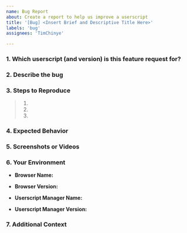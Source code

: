 ```yaml
---
name: Bug Report
about: Create a report to help us improve a userscript
title: '[Bug] <Insert Brief and Descriptive Title Here>'
labels: 'bug'
assignees: 'TimChinye'

---
```


### 1. Which userscript (and version) is this feature request for?
<!-- (Required) Please specify the name and version of the script. Example: "AI Studio Mod (v2.3.2)" -->
>

### 2. Describe the bug
<!-- (Required) A clear and concise description of what the bug is. -->
>

### 3. Steps to Reproduce
<!-- (Optional) Provide clear, step-by-step instructions to reproduce the unwanted behavior. -->
> 1. 
> 2. 
> 3. 

### 4. Expected Behavior
<!-- (Required) A clear and concise description of what you expected to happen. -->
>

### 5. Screenshots or Videos
<!-- (Optional - Highly Appreciated) Please share any and all screenshots (including console errors & logs), GIFs, or video links. -->
>

### 6. Your Environment
<!-- (Required) Exactly how you run the userscript is very useful to know to fix bugs. -->

- **Browser Name:** <!-- (Required) e.g; Chrome, Firefox, Edge, Safari -->
  > 
- **Browser Version:** <!-- (Optional) e.g; 125.0 -->
  > 
- **Userscript Manager Name:** <!-- (Optional) e.g; Tampermonkey, Violentmonkey -->
  > 
- **Userscript Manager Version:** <!-- (Optional) e.g; 5.1.1 -->
  > 

### 7. Additional Context
<!-- (Optional) Dump anything else about the problem here - including things you may not think are related. -->
> 
